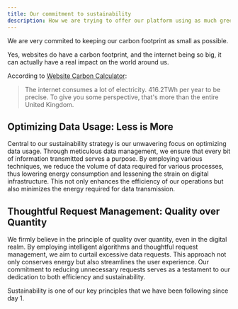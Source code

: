 ```yaml
---
title: Our commitment to sustainability
description: How we are trying to offer our platform using as much green energy as possible
---
```


We are very commited to keeping our carbon footprint as small as possible.

Yes, websites do have a carbon footprint, and the internet being so big, it can
actually have a real impact on the world around us. 

According to [Website Carbon Calculator](https://websitecarbon.com):

> The internet consumes a lot of electricity. 416.2TWh per year to be precise. 
> To give you some perspective, that's more than the entire United Kingdom.

## Optimizing Data Usage: Less is More

Central to our sustainability strategy is our unwavering focus on optimizing data usage. 
Through meticulous data management, we ensure that every bit of information transmitted serves a purpose. 
By employing various techniques, we reduce the volume of data required for various processes, 
thus lowering energy consumption and lessening the strain on digital infrastructure. 
This not only enhances the efficiency of our operations but also minimizes the energy required for data transmission.

## Thoughtful Request Management: Quality over Quantity

We firmly believe in the principle of quality over quantity, even in the digital realm. 
By employing intelligent algorithms and thoughtful request management, we aim to curtail excessive data requests. 
This approach not only conserves energy but also streamlines the user experience. 
Our commitment to reducing unnecessary requests serves as a testament to our dedication 
to both efficiency and sustainability.

Sustainability is one of our key principles that we have been following since day 1.
